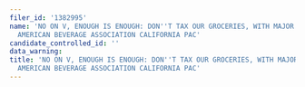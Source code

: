 ```yaml
---
filer_id: '1382995'
name: 'NO ON V, ENOUGH IS ENOUGH: DON''T TAX OUR GROCERIES, WITH MAJOR FUNDING BY
  AMERICAN BEVERAGE ASSOCIATION CALIFORNIA PAC'
candidate_controlled_id: ''
data_warning: 
title: 'NO ON V, ENOUGH IS ENOUGH: DON''T TAX OUR GROCERIES, WITH MAJOR FUNDING BY
  AMERICAN BEVERAGE ASSOCIATION CALIFORNIA PAC'
---
```

